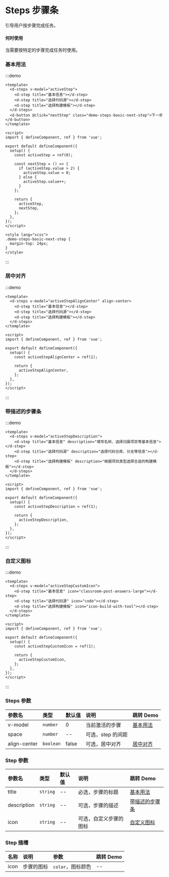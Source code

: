 # Steps 步骤条

引导用户按步骤完成任务。

#### 何时使用

当需要按特定的步骤完成任务时使用。

### 基本用法

:::demo

```vue
<template>
  <d-steps v-model="activeStep">
    <d-step title="基本信息"></d-step>
    <d-step title="选择代码源"></d-step>
    <d-step title="选择构建模板"></d-step>
  </d-steps>
  <d-button @click="nextStep" class="demo-steps-basic-next-step">下一步</d-button>
</template>

<script>
import { defineComponent, ref } from 'vue';

export default defineComponent({
  setup() {
    const activeStep = ref(0);

    const nextStep = () => {
      if (activeStep.value > 2) {
        activeStep.value = 0;
      } else {
        activeStep.value++;
      }
    };

    return {
      activeStep,
      nextStep,
    };
  },
});
</script>

<style lang="scss">
.demo-steps-basic-next-step {
  margin-top: 24px;
}
</style>
```

:::

### 居中对齐

:::demo

```vue
<template>
  <d-steps v-model="activeStepAlignCenter" align-center>
    <d-step title="基本信息"></d-step>
    <d-step title="选择代码源"></d-step>
    <d-step title="选择构建模板"></d-step>
  </d-steps>
</template>

<script>
import { defineComponent, ref } from 'vue';

export default defineComponent({
  setup() {
    const activeStepAlignCenter = ref(1);

    return {
      activeStepAlignCenter,
    };
  },
});
</script>
```

:::

### 带描述的步骤条

:::demo

```vue
<template>
  <d-steps v-model="activeStepDescription">
    <d-step title="基本信息" description="填写名称、选择归属项目等基本信息"></d-step>
    <d-step title="选择代码源" description="选择代码仓库、分支等信息"></d-step>
    <d-step title="选择构建模板" description="根据项目类型选择合适的构建模板"></d-step>
  </d-steps>
</template>

<script>
import { defineComponent, ref } from 'vue';

export default defineComponent({
  setup() {
    const activeStepDescription = ref(1);

    return {
      activeStepDescription,
    };
  },
});
</script>
```

:::

### 自定义图标

:::demo

```vue
<template>
  <d-steps v-model="activeStepCustomIcon">
    <d-step title="基本信息" icon="classroom-post-answers-large"></d-step>
    <d-step title="选择代码源" icon="code"></d-step>
    <d-step title="选择构建模板" icon="icon-build-with-tool"></d-step>
  </d-steps>
</template>

<script>
import { defineComponent, ref } from 'vue';

export default defineComponent({
  setup() {
    const activeStepCustomIcon = ref(1);

    return {
      activeStepCustomIcon,
    };
  },
});
</script>
```

:::

### Steps 参数

| 参数名       | 类型      | 默认值 | 说明              | 跳转 Demo             |
| :----------- | :-------- | :----- | :---------------- | :-------------------- |
| v-model      | `number`  | 0      | 当前激活的步骤    | [基本用法](#基本用法) |
| space        | `number`  | --     | 可选，step 的间距 |                       |
| align-center | `boolean` | false  | 可选，居中对齐    | [居中对齐](#居中对齐) |

### Step 参数

| 参数名      | 类型     | 默认值 | 说明                   | 跳转 Demo                         |
| :---------- | :------- | :----- | :--------------------- | :-------------------------------- |
| title       | `string` | --     | 必选，步骤的标题       | [基本用法](#基本用法)             |
| description | `string` | --     | 可选，步骤的描述       | [带描述的步骤条](#带描述的步骤条) |
| icon        | `string` | --     | 可选，自定义步骤的图标 | [自定义图标](#自定义图标)         |

### Step 插槽

| 名称 | 说明       | 参数              | 跳转 Demo |
| :--- | :--------- | :---------------- | :-------- |
| icon | 步骤的图标 | `color`，图标颜色 | --        |

